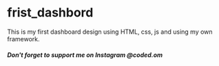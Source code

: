 # frist_dashbord
This is my first dashboard design using HTML, css, js and using my own framework.
##### Don't forget to support me on Instagram @coded.om
